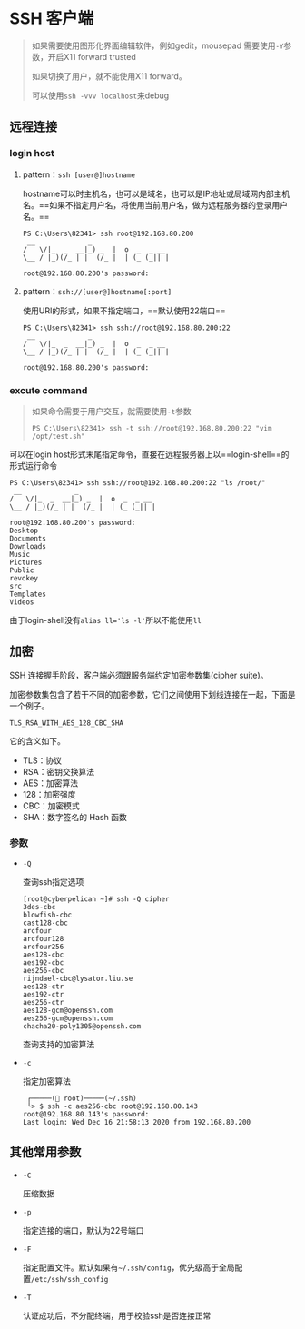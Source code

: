 # SSH 客户端

> 如果需要使用图形化界面编辑软件，例如gedit，mousepad 需要使用`-Y`参数，开启X11 forward trusted
>
> 如果切换了用户，就不能使用X11 forward。
>
> 可以使用`ssh -vvv localhost`来debug

## 远程连接

### login host

1. pattern：`ssh [user@]hostname`

   hostname可以时主机名，也可以是域名，也可以是IP地址或局域网内部主机名。==如果不指定用户名，将使用当前用户名，做为远程服务器的登录用户名。==

   ```
   PS C:\Users\82341> ssh root@192.168.80.200
    __             _
   /   \/|_  _  __|_) _  |  o  _  _ __
   \__ / |_)(/_ | |  (/_ |  | (_ (_|| |
   
   root@192.168.80.200's password:
   ```

2. pattern：`ssh://[user@]hostname[:port]`

   使用URI的形式，如果不指定端口，==默认使用22端口==

   ```
   PS C:\Users\82341> ssh ssh://root@192.168.80.200:22
    __             _
   /   \/|_  _  __|_) _  |  o  _  _ __
   \__ / |_)(/_ | |  (/_ |  | (_ (_|| |
   
   root@192.168.80.200's password:
   ```

### excute command

> 如果命令需要于用户交互，就需要使用`-t`参数
>
> ```
> PS C:\Users\82341> ssh -t ssh://root@192.168.80.200:22 "vim /opt/test.sh"
> ```

可以在login host形式末尾指定命令，直接在远程服务器上以==login-shell==的形式运行命令

```
PS C:\Users\82341> ssh ssh://root@192.168.80.200:22 "ls /root/"
 __             _
/   \/|_  _  __|_) _  |  o  _  _ __
\__ / |_)(/_ | |  (/_ |  | (_ (_|| |

root@192.168.80.200's password:
Desktop
Documents
Downloads
Music
Pictures
Public
revokey
src
Templates
Videos
```

由于login-shell没有`alias ll='ls -l'`所以不能使用`ll`

## 加密

SSH 连接握手阶段，客户端必须跟服务端约定加密参数集(cipher suite)。

加密参数集包含了若干不同的加密参数，它们之间使用下划线连接在一起，下面是一个例子。

```
TLS_RSA_WITH_AES_128_CBC_SHA
```

它的含义如下。

- TLS：协议
- RSA：密钥交换算法
- AES：加密算法
- 128：加密强度
- CBC：加密模式
- SHA：数字签名的 Hash 函数

### 参数

- `-Q`

  查询ssh指定选项

  ```
  [root@cyberpelican ~]# ssh -Q cipher
  3des-cbc
  blowfish-cbc
  cast128-cbc
  arcfour
  arcfour128
  arcfour256
  aes128-cbc
  aes192-cbc
  aes256-cbc
  rijndael-cbc@lysator.liu.se
  aes128-ctr
  aes192-ctr
  aes256-ctr
  aes128-gcm@openssh.com
  aes256-gcm@openssh.com
  chacha20-poly1305@openssh.com
  ```

  查询支持的加密算法

- `-c`

  指定加密算法

  ```
   ┌─────( root)─────(~/.ssh) 
   └> $ ssh -c aes256-cbc root@192.168.80.143
  root@192.168.80.143's password: 
  Last login: Wed Dec 16 21:58:13 2020 from 192.168.80.200
  ```

## 其他常用参数

- `-C`

  压缩数据

- `-p`

  指定连接的端口，默认为22号端口

- `-F`

  指定配置文件。默认如果有`~/.ssh/config`，优先级高于全局配置`/etc/ssh/ssh_config`

- `-T`

  认证成功后，不分配终端，用于校验ssh是否连接正常